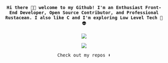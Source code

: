 <h4 align="center"><samp> Hi there 👋🏾  welcome to my Github! I'm an Enthusiast Front-End Developer, Open Source Contributor, and Professional Rustacean. I also like C and I'm exploring Low Level Tech 👾👽 </samp></h4>

<div align="center">
  <img src="[http://some_place.com/image.png](https://user-images.githubusercontent.com/92476321/213546693-be62b45c-6648-4141-bfef-9d76054c1273.gif)" />
</div>


<p align="center">
<!-- <a href= "https://dev.to/ari_hacks"><img src="https://img.icons8.com/windows/32/000000/dev.png"/></a> -->
<a href= "https://twitter.com/mehdion1"><img src="https://img.icons8.com/material-outlined/32/000000/twitter.png"/></a>
<!-- <a href= "https://ko-fi.com/ari_hacks"><img src="https://img.icons8.com/pastel-glyph/32/000000/like--v1.png"/></a> -->
</p>

<p align="center"><samp>
Check out my repos ⬇️  
  </samp>
</p>

<!-- ![](https://visitor-badge.glitch.me/badge?page_id=ari-hacks.ari-hacks)
 -->
<!--

Here are some ideas to get you started:

- 🔭 I’m currently working on ...
- 🌱 I’m currently learning ...
- 👯 I’m looking to collaborate on ...
- 🤔 I’m looking for help with ...
- 💬 Ask me about ...
- 📫 How to reach me: ...
- 😄 Pronouns: ...
- ⚡ Fun fact: ...
-->

<!--
**meel-hd/meel-hd** is a ✨ _special_ ✨ repository because its `README.md` (this file) appears on your GitHub profile.

Here are some ideas to get you started:

- 🔭 I’m currently working on ...
- 🌱 I’m currently learning ...
- 👯 I’m looking to collaborate on ...
- 🤔 I’m looking for help with ...
- 💬 Ask me about ...
- 📫 How to reach me: ...
- ⚡ Fun fact: ...
-->
